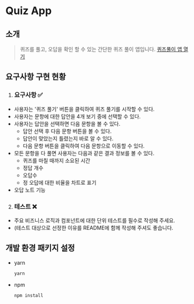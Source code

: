 # Quiz App

## 소개

> 퀴즈를 풀고, 오답을 확인 할 수 있는 간단한 퀴즈 풀이 앱입니다.
> [퀴즈풀이 앱 열기](https://0-rok.github.io/result)

## 요구사항 구현 현황

1. ### 요구사항 ✅

- 사용자는 '퀴즈 풀기' 버튼을 클릭하여 퀴즈 풀기를 시작할 수 있다.
- 사용자는 문항에 대한 답안을 4개 보기 중에 선택할 수 있다.
- 사용자는 답안을 선택하면 다음 문항을 볼 수 있다.
  - 답안 선택 후 다음 문항 버튼을 볼 수 있다.
  - 답안이 맞았는지 틀렸는지 바로 알 수 있다.
  - 다음 문항 버튼을 클릭하여 다음 문항으로 이동할 수 있다.
- 모든 문항을 다 풀면 사용자는 다음과 같은 결과 정보를 볼 수 있다.
  - 퀴즈를 마칠 때까지 소요된 시간
  - 정답 개수
  - 오답수
  - 정 오답에 대한 비율을 차트로 표기
- 오답 노트 기능

2. ### 테스트 ❌

- 주요 비즈니스 로직과 컴포넌트에 대한 단위 테스트를 필수로 작성해 주세요.
- (테스트 대상으로 선정한 이유를 README에 함께 작성해 주셔도 좋습니다.

## 개발 환경 패키지 설정

- yarn

  ```sh
  yarn
  ```

- npm

  ```sh
  npm install
  ```
